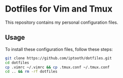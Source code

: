# Dotfiles for Vim and Tmux

This repository contains my personal configuration files.

## Usage

To install these configuration files, follow these steps:

```bash
git clone https://github.com/iptooth/dotfiles.git
cd dotfiles
cp .vimrc ~/.vimrc && cp .tmux.conf ~/.tmux.conf
cd .. && rm -rf dotfiles
```
